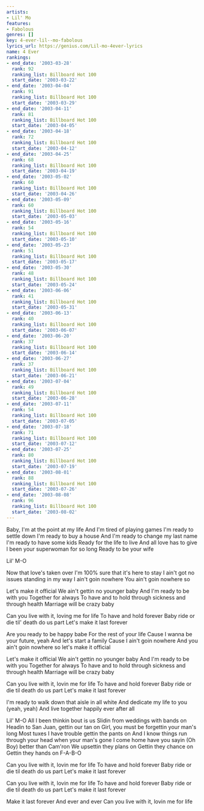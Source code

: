 ```yaml
---
artists:
- Lil' Mo
features:
- Fabolous
genres: []
key: 4-ever-lil--mo-fabolous
lyrics_url: https://genius.com/Lil-mo-4ever-lyrics
name: 4 Ever
rankings:
- end_date: '2003-03-28'
  rank: 92
  ranking_list: Billboard Hot 100
  start_date: '2003-03-22'
- end_date: '2003-04-04'
  rank: 91
  ranking_list: Billboard Hot 100
  start_date: '2003-03-29'
- end_date: '2003-04-11'
  rank: 81
  ranking_list: Billboard Hot 100
  start_date: '2003-04-05'
- end_date: '2003-04-18'
  rank: 72
  ranking_list: Billboard Hot 100
  start_date: '2003-04-12'
- end_date: '2003-04-25'
  rank: 68
  ranking_list: Billboard Hot 100
  start_date: '2003-04-19'
- end_date: '2003-05-02'
  rank: 60
  ranking_list: Billboard Hot 100
  start_date: '2003-04-26'
- end_date: '2003-05-09'
  rank: 60
  ranking_list: Billboard Hot 100
  start_date: '2003-05-03'
- end_date: '2003-05-16'
  rank: 54
  ranking_list: Billboard Hot 100
  start_date: '2003-05-10'
- end_date: '2003-05-23'
  rank: 51
  ranking_list: Billboard Hot 100
  start_date: '2003-05-17'
- end_date: '2003-05-30'
  rank: 48
  ranking_list: Billboard Hot 100
  start_date: '2003-05-24'
- end_date: '2003-06-06'
  rank: 41
  ranking_list: Billboard Hot 100
  start_date: '2003-05-31'
- end_date: '2003-06-13'
  rank: 40
  ranking_list: Billboard Hot 100
  start_date: '2003-06-07'
- end_date: '2003-06-20'
  rank: 37
  ranking_list: Billboard Hot 100
  start_date: '2003-06-14'
- end_date: '2003-06-27'
  rank: 37
  ranking_list: Billboard Hot 100
  start_date: '2003-06-21'
- end_date: '2003-07-04'
  rank: 49
  ranking_list: Billboard Hot 100
  start_date: '2003-06-28'
- end_date: '2003-07-11'
  rank: 54
  ranking_list: Billboard Hot 100
  start_date: '2003-07-05'
- end_date: '2003-07-18'
  rank: 71
  ranking_list: Billboard Hot 100
  start_date: '2003-07-12'
- end_date: '2003-07-25'
  rank: 80
  ranking_list: Billboard Hot 100
  start_date: '2003-07-19'
- end_date: '2003-08-01'
  rank: 88
  ranking_list: Billboard Hot 100
  start_date: '2003-07-26'
- end_date: '2003-08-08'
  rank: 96
  ranking_list: Billboard Hot 100
  start_date: '2003-08-02'
---
```

Baby, I'm at the point at my life
And I'm tired of playing games
I'm ready to settle down
I'm ready to buy a house
And I'm ready to change my last name
I'm ready to have some kids
Ready for the life to live
And all love has to give
I been your superwoman for so long
Ready to be your wife


Lil' M-O


Now that love's taken over
I'm 100% sure that it's here to stay
I ain't got no issues standing in my way
I ain't goin nowhere
You ain't goin nowhere so

Let's make it official
We ain't gettin no younger baby
And I'm ready to be with you
Together for always
To have and to hold through sickness and through health
Marriage will be crazy baby

Can you live with it, loving me for life
To have and hold forever
Baby ride or die til' death do us part
Let's make it last forever

Are you ready to be happy babe
For the rest of your life
Cause I wanna be your future, yeah
And let's start a family
Cause I ain't goin nowhere
And you ain't goin nowhere so let's make it official

Let's make it official
We ain't gettin no younger baby
And I'm ready to be with you
Together for always
To have and to hold through sickness and through health
Marriage will be crazy baby

Can you live with it, lovin me for life
To have and hold forever
Baby ride or die til death do us part
Let's make it last forever

I'm ready to walk down that aisle in all white
And dedicate my life to you (yeah, yeah)
And live together happily ever after all


Lil' M-O
All I been thinkin bout is us
Slidin from weddings with bands on
Headin to San Juan, gettin our tan on
Girl, you must be forgettin your man's long
Most tuxes I have trouble gettin the pants on
And I know things run through your head when your man's gone
I come home have you sayin (Oh Boy) better than Cam'ron
We upsettin they plans on
Gettin they chance on
Gettin they hands on F-A-B-O


Can you live with it, lovin me for life
To have and hold forever
Baby ride or die til death do us part
Let's make it last forever

Can you live with it, lovin me for life
To have and hold forever
Baby ride or die til death do us part
Let's make it last forever

Make it last forever
And ever and ever
Can you live with it, lovin me for life
